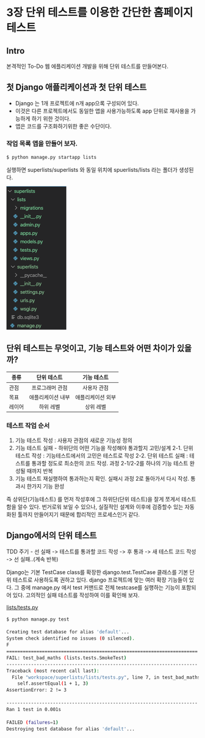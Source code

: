 # 3장 단위 테스트를 이용한 간단한 홈페이지 테스트

## Intro

본격적인 To-Do 웹 에플리케이션 개발을 위해 단위 테스트를 만들어본다.

## 첫 Django 애플리케이션과 첫 단위 테스트

- Django 는 1개 프로젝트에 n개 app으록 구성되어 있다.
- 이것은 다른 프로젝트에서도 동일한 앱을 사용가능하도록 app 단위로 재사용을 가능하게 하기 위한 것이다.
- 앱은 코드를 구조화하기위한 좋은 수단이다.

### 작업 목록 앱을 만들어 보자.

```sh
$ python manage.py startapp lists

```

실행하면 superlists/superlists 와 동일 위치에 spuerlists/lists 라는 폴더가 생성된다.

![새로 생긴 장고 앱](./ch03-01.png)

## 단위 테스트는 무엇이고, 기능 테스트와 어떤 차이가 있을까?

| 종류| 단위 테스트 | 기능 테스트 |
| ------------- |:-------------:|:-----:|
| 관점 | 프로그래머 관점 | 사용자 관점 |
| 목표 | 애플리케이션 내부 | 애플리케이션 외부 |
| 레이어 | 하위 레벨 | 상위 레벨 |

### 테스트 작업 순서

1. 기능 테스트 작성 : 사용자 관점의 새로운 기능성 정의
2. 기능 테스트 실패 - 하위단의 어떤 기능을 작성해야 통과할지 고민/설계
  2-1. 단위 테스트 작성 : 기능테스트에서의 고민은 테스트로 작성
  2-2. 단위 테스트 실패 : 테스트를 통과할 정도로 최소한의 코드 작성. 과정 2-1/2-2를 하나의 기능 테스트 완성될 때까지 반복
3. 기능 테스트 재실행하여 통과하는지 확인. 실패시 과정 2로 돌아가서 다시 작성. 통과시 한가지 기능 완성

즉 상위단(기능테스트) 를 먼저 작성후에 그 하위단(단위 테스트)을 잘게 쪼게서 테스트 함을 알수 있다.
번거로워 보일 수 있으나, 실질적인 설계와 이후에 검증할수 있는 자동화된 툴까지 만들어지기 때문에 합리적인 프로세스인거 같다.

## Django에서의 단위 테스트

TDD 주기 - 선 실패 -> 테스트를 통과할 코드 작성 -> 후 통과 -> 새 테스트 코드 작성 -> 선 실패..(계속 반복)

Django는 기본 TestCase class를 확장한 django.test.TestCase 클래스를 기본 단위 테스트로 사용하도록 권하고 있다.
django 프로젝트에 맞는 여러 확장 기능들이 있다.
그 중에 manage.py 에서 test 커맨드로 전체 testcase를 실행하는 기능이 포함되어 있다.
고의적인 실패 테스트를 작성하여 이를 확인해 보자.

[lists/tests.py](./03-02/superlist/../superlists/lists/tests.py)

```sh
$ python manage.py test

Creating test database for alias 'default'...
System check identified no issues (0 silenced).
F
======================================================================
FAIL: test_bad_maths (lists.tests.SmokeTest)
----------------------------------------------------------------------
Traceback (most recent call last):
  File "workspace/superlists/lists/tests.py", line 7, in test_bad_maths
    self.assertEqual(1 + 1, 3)
AssertionError: 2 != 3

----------------------------------------------------------------------
Ran 1 test in 0.001s

FAILED (failures=1)
Destroying test database for alias 'default'...
```
